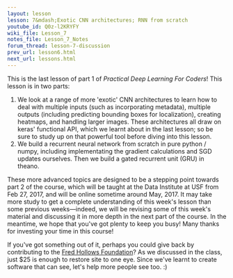 ```yaml
---
layout: lesson
lesson: 7&mdash;Exotic CNN architectures; RNN from scratch
youtube_id: Q0z-l2KRYFY
wiki_file: Lesson_7
notes_file: Lesson_7_Notes
forum_thread: lesson-7-discussion
prev_url: lesson6.html
next_url: lessons.html
---
```


This is the last lesson of part 1 of <i>Practical Deep Learning For Coders</i>! This lesson is in two parts:

1. We look at a range of more 'exotic' CNN architectures to learn how to deal with multiple inputs (such as incorporating metadata), multiple outputs (including predicting bounding boxes for localization), creating heatmaps, and handling larger images. These architectures all draw on keras' functional API, which we learnt about in the last lesson; so be sure to study up on that powerful tool before diving into this lesson.
2. We build a recurrent neural network from scratch in pure python / numpy, including implementating the gradient calculations and SGD updates ourselves. Then we build a gated recurrent unit (GRU) in theano.

These more advanced topics are designed to be a stepping point towards part 2 of the course, which will be taught at the Data Institute at USF from Feb 27, 2017, and will be online sometime around May, 2017. It may take more study to get a complete understanding of this week's lesson than some previous weeks&mdash;indeed, we will be revising some of this week's material and discussing it in more depth in the next part of the course. In the meantime, we hope that you've got plenty to keep you busy! Many thanks for investing your time in this course!

If you've got something out of it, perhaps you could give back by contributing to the <a href="http://www.hollows.org/au/home">Fred Hollows Foundation</a>? As we discussed in the class, just $25 is enough to restore site to one eye. Since we've learnt to create software that can see, let's help more people see too. :)
